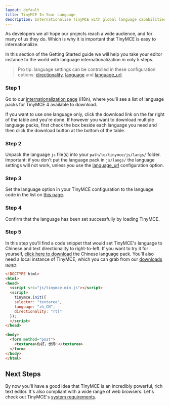 ```yaml
---
layout: default
title: TinyMCE In Your Language
description: Internationalize TinyMCE with global language capabilities.
---
```


As developers we all hope our projects reach a wide audience, and for many of us they do. Which is why it is important that TinyMCE is easy to internationalize.

In this section of the Getting Started guide we will help you take your editor instance to the world with language internationalization in only 5 steps.

> Pro tip: language settings can be controlled in these configuration options: [directionality](/editor-configuration-settings/internationalization/#directionality), [language](/editor-configuration-settings/internationalization/#language) and  [language_url](/editor-configuration-settings/internationalization/#language_url).


### Step 1

Go to our [internationalization page](http://www.tinymce.com/i18n/index.php) (i18n), where you'll see a list of language packs for TinyMCE 4 available to download.

If you want to use one language only, click the download link on the far right of the table and you're done. If however you want to download multiple language packs, first check the box beside each language you need and then click the download button at the bottom of the table.

### Step 2

Unpack the language `js` file(s) into your `path/to/tinymce/js/langs/` folder. Important: if you don't put the language pack in `js/langs/` the language settings will not work, unless you use the [language_url](/editor-configuration-settings/internationalization/#language_url) configuration option.

### Step 3

Set the language option in your TinyMCE configuration to the language code in the list on [this page](/editor-configuration-settings/internationalization/#language).

### Step 4

Confirm that the language has been set successfully by loading TinyMCE.

### Step 5

In this step you'll find a code snippet that would set TinyMCE's language to Chinese and text directionality to right-to-left. If you want to try it for yourself, [click here to download](http://www.tinymce.com/i18n/download.php?download=zh_CN) the Chinese language pack. You'll also need a local instance of TinyMCE, which you can grab from our [downloads page](http://www.tinymce.com/download/).

```html
<!DOCTYPE html>
<html>
<head>
  <script src="js/tinymce.min.js"></script>
  <script>
    tinymce.init({
    selector: "textarea",
    language: "zh_CN",
    directionality: "rtl"
  });
  </script>
</head>

<body>
  <form method="post">
    <textarea>你好，世界!</textarea>
  </form>
</body>
</html>
```



## Next Steps

By now you'll have a good idea that TinyMCE is an incredibly powerful, rich text editor. It's also compliant with a wide range of web browsers. Let's check out TinyMCE's [system requirements](../system-requirements/).
